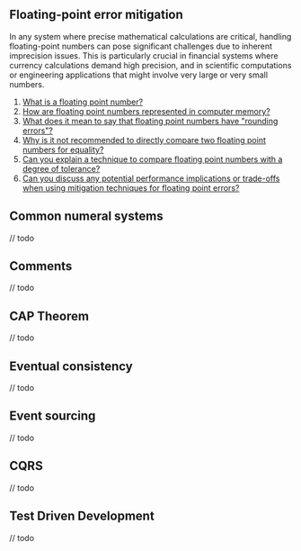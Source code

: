## Floating-point error mitigation

In any system where precise mathematical calculations are critical, handling
floating-point numbers can pose significant challenges due to inherent
imprecision issues. This is particularly crucial in financial systems where
currency calculations demand high precision, and in scientific computations or
engineering applications that might involve very large or very small numbers.

1. [What is a floating point number?](/programming/repository/float.md)
2. [How are floating point numbers represented in computer memory?](/programming/repository/float-in-memory.md)
3. [What does it mean to say that floating point numbers have "rounding errors"?](/programming/repository/float-rounding-error.md)
4. [Why is it not recommended to directly compare two floating point numbers for equality?](/programming/repository/float-equality.md)
5. [Can you explain a technique to compare floating point numbers with a degree of tolerance?](/programming/repository/float-tolerance.md)
6. [Can you discuss any potential performance implications or trade-offs when using mitigation techniques for floating point errors?](/programming/repository/float-mitigation-pitfalls.md)

## Common numeral systems

// todo

## Comments

// todo

## CAP Theorem

// todo

## Eventual consistency

// todo

## Event sourcing

// todo

## CQRS

// todo

## Test Driven Development

// todo
